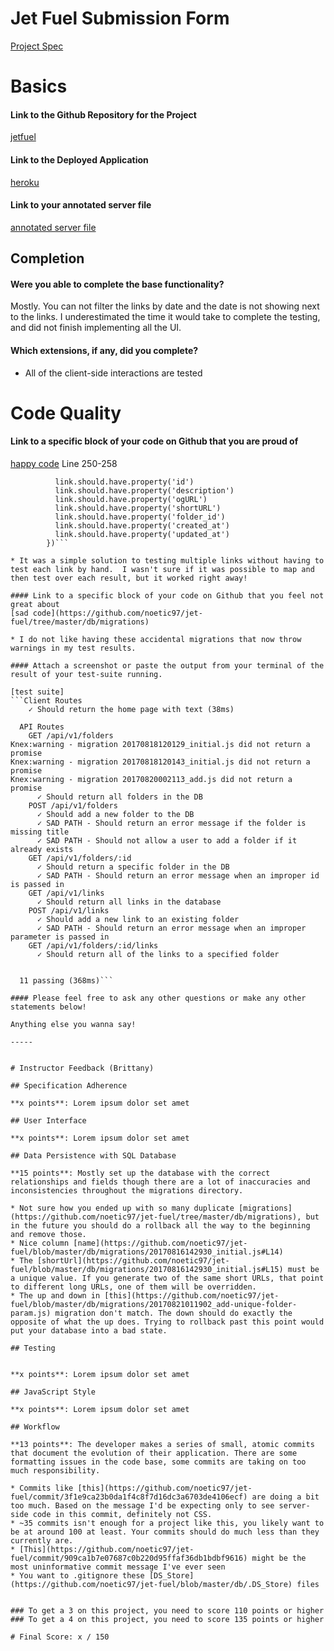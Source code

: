 # Jet Fuel Submission Form

[Project Spec](http://frontend.turing.io/projects/jet-fuel.html)

# Basics

#### Link to the Github Repository for the Project
[jetfuel](https://github.com/noetic97/jet-fuel)

#### Link to the Deployed Application
[heroku](https://joes-jet-fuel.herokuapp.com/)

#### Link to your annotated server file
[annotated server file](https://github.com/noetic97/jet-fuel/blob/server-descriptions/server.js)

## Completion

#### Were you able to complete the base functionality?

Mostly.  You can not filter the links by date and the date is not showing next to the links.  I underestimated the time it would take to complete the testing, and did not finish implementing all the UI.

#### Which extensions, if any, did you complete?

* All of the client-side interactions are tested

# Code Quality

#### Link to a specific block of your code on Github that you are proud of
[happy code](https://github.com/noetic97/jet-fuel/blob/master/test/routes.spec.js)
Line 250-258
``` response.body.map((link) => {
          link.should.have.property('id')
          link.should.have.property('description')
          link.should.have.property('ogURL')
          link.should.have.property('shortURL')
          link.should.have.property('folder_id')
          link.should.have.property('created_at')
          link.should.have.property('updated_at')
        })```

* It was a simple solution to testing multiple links without having to test each link by hand.  I wasn't sure if it was possible to map and then test over each result, but it worked right away!

#### Link to a specific block of your code on Github that you feel not great about
[sad code](https://github.com/noetic97/jet-fuel/tree/master/db/migrations)

* I do not like having these accidental migrations that now throw warnings in my test results.

#### Attach a screenshot or paste the output from your terminal of the result of your test-suite running.

[test suite]
```Client Routes
    ✓ Should return the home page with text (38ms)

  API Routes
    GET /api/v1/folders
Knex:warning - migration 20170818120129_initial.js did not return a promise
Knex:warning - migration 20170818120143_initial.js did not return a promise
Knex:warning - migration 20170820002113_add.js did not return a promise
      ✓ Should return all folders in the DB
    POST /api/v1/folders
      ✓ Should add a new folder to the DB
      ✓ SAD PATH - Should return an error message if the folder is missing title
      ✓ SAD PATH - Should not allow a user to add a folder if it already exists
    GET /api/v1/folders/:id
      ✓ Should return a specific folder in the DB
      ✓ SAD PATH - Should return an error message when an improper id is passed in
    GET /api/v1/links
      ✓ Should return all links in the database
    POST /api/v1/links
      ✓ Should add a new link to an existing folder
      ✓ SAD PATH - Should return an error message when an improper parameter is passed in
    GET /api/v1/folders/:id/links
      ✓ Should return all of the links to a specified folder


  11 passing (368ms)```

#### Please feel free to ask any other questions or make any other statements below!

Anything else you wanna say!

-----


# Instructor Feedback (Brittany)

## Specification Adherence

**x points**: Lorem ipsum dolor set amet

## User Interface

**x points**: Lorem ipsum dolor set amet

## Data Persistence with SQL Database

**15 points**: Mostly set up the database with the correct relationships and fields though there are a lot of inaccuracies and inconsistencies throughout the migrations directory.

* Not sure how you ended up with so many duplicate [migrations](https://github.com/noetic97/jet-fuel/tree/master/db/migrations), but in the future you should do a rollback all the way to the beginning and remove those.
* Nice column [name](https://github.com/noetic97/jet-fuel/blob/master/db/migrations/20170816142930_initial.js#L14)
* The [shortUrl](https://github.com/noetic97/jet-fuel/blob/master/db/migrations/20170816142930_initial.js#L15) must be a unique value. If you generate two of the same short URLs, that point to different long URLs, one of them will be overridden. 
* The up and down in [this](https://github.com/noetic97/jet-fuel/blob/master/db/migrations/20170821011902_add-unique-folder-param.js) migration don't match. The down should do exactly the opposite of what the up does. Trying to rollback past this point would put your database into a bad state.

## Testing


**x points**: Lorem ipsum dolor set amet

## JavaScript Style

**x points**: Lorem ipsum dolor set amet

## Workflow

**13 points**: The developer makes a series of small, atomic commits that document the evolution of their application. There are some formatting issues in the code base, some commits are taking on too much responsibility.

* Commits like [this](https://github.com/noetic97/jet-fuel/commit/3f1e9ca23b0da1f4c8f7d16dc3a6703de4106ecf) are doing a bit too much. Based on the message I'd be expecting only to see server-side code in this commit, definitely not CSS.
* ~35 commits isn't enough for a project like this, you likely want to be at around 100 at least. Your commits should do much less than they currently are.
* [This](https://github.com/noetic97/jet-fuel/commit/909ca1b7e07687c0b220d95ffaf36db1bdbf9616) might be the most uninformative commit message I've ever seen
* You want to .gitignore these [DS_Store](https://github.com/noetic97/jet-fuel/blob/master/db/.DS_Store) files


### To get a 3 on this project, you need to score 110 points or higher
### To get a 4 on this project, you need to score 135 points or higher

# Final Score: x / 150
